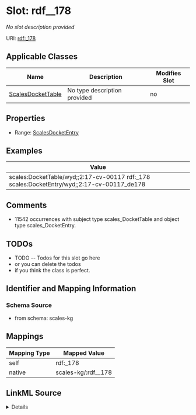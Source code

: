 

# Slot: rdf__178


_No slot description provided_





URI: [rdf:_178](http://www.w3.org/1999/02/22-rdf-syntax-ns#_178)



<!-- no inheritance hierarchy -->





## Applicable Classes

| Name | Description | Modifies Slot |
| --- | --- | --- |
| [ScalesDocketTable](../classes/ScalesDocketTable.md) | No type description provided |  no  |







## Properties

* Range: [ScalesDocketEntry](../classes/ScalesDocketEntry.md)






## Examples

| Value |
| --- |
| scales:DocketTable/wyd;;2:17-cv-00117 rdf:_178 scales:DocketEntry/wyd;;2:17-cv-00117_de178 |

## Comments

* 11542 occurrences with subject type scales_DocketTable and object type scales_DocketEntry.

## TODOs

* TODO -- Todos for this slot go here
* or you can delete the todos
* if you think the class is perfect.

## Identifier and Mapping Information







### Schema Source


* from schema: scales-kg




## Mappings

| Mapping Type | Mapped Value |
| ---  | ---  |
| self | rdf:_178 |
| native | scales-kg/:rdf__178 |




## LinkML Source

<details>
```yaml
name: rdf__178
description: No slot description provided
todos:
- TODO -- Todos for this slot go here
- or you can delete the todos
- if you think the class is perfect.
comments:
- 11542 occurrences with subject type scales_DocketTable and object type scales_DocketEntry.
examples:
- value: scales:DocketTable/wyd;;2:17-cv-00117 rdf:_178 scales:DocketEntry/wyd;;2:17-cv-00117_de178
from_schema: scales-kg
rank: 1000
slot_uri: rdf:_178
alias: rdf__178
domain_of:
- scales_DocketTable
range: scales_DocketEntry

```
</details>